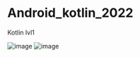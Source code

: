 # Android_kotlin_2022
Kotlin lvl1

![image](https://user-images.githubusercontent.com/91330928/198902439-819f0a67-65ce-49d0-95c2-ed0e959ce02e.png)
![image](https://user-images.githubusercontent.com/91330928/198902444-c5d7291a-cfda-49d1-afa4-9a7c6282833e.png)

